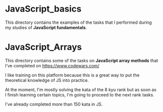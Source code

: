 # JavaScript_basics

This directory contains the examples of the tasks that I performed during my studies of **JavaScript fundamentals**.

# JavaScript_Arrays

This directory contains some of the tasks on **JavaScript array methods** that I've completed on https://www.codewars.com/

I like training on this platform because this is a great way to put the theoretical knowledge of JS into practice.

At the moment, I'm mostly solving the kata of the 8 kyu rank but as soon as I finish learning certain topics, I'm going to proceed to the next rank tasks.

I've already completed more than 150 kata in JS.
